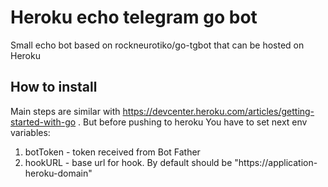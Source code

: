 # Heroku echo telegram go bot
Small echo bot based on rockneurotiko/go-tgbot that can be hosted on Heroku

## How to install
Main steps are similar with https://devcenter.heroku.com/articles/getting-started-with-go .
But before pushing to heroku You have to set next env variables:
1. botToken - token received from Bot Father
2. hookURL - base url for hook. By default should be "https://application-heroku-domain"
